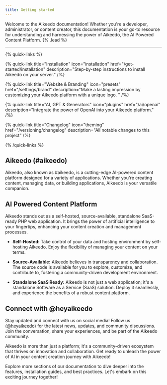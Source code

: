```yaml
---
title: Getting started
---
```


Welcome to the Aikeedo documentation! Whether you're a developer, administrator, or content creator, this documentation is your go-to resource for understanding and harnessing the power of Aikeedo, the AI Powered Content Platform. {% .lead %}

---

{% quick-links %}

{% quick-link title="Installation" icon="installation" href="/get-started/installation" description="Step-by-step instructions to install Aikeedo on your server." /%}

{% quick-link title="Website & Branding" icon="presets" href="/settings/brand" description="Make a lasting impression by customizing your Aikeedo platform with a unique logo. " /%}

{% quick-link title="AI, GPT & Generators" icon="plugins" href="/ai/openai" description="Integrate the power of OpenAI into your Aikeedo platform." /%}

{% quick-link title="Changelog" icon="theming" href="/versioning/changelog" description="All notable changes to this project" /%}

{% /quick-links %}

## Aikeedo (#aikeedo)

Aikeedo, also known as #aikeedo, is a cutting-edge AI-powered content platform designed for a variety of applications. Whether you're creating content, managing data, or building applications, Aikeedo is your versatile companion.

## AI Powered Content Platform

Aikeedo stands out as a self-hosted, source-available, standalone SaaS-ready PHP web application. It brings the power of artificial intelligence to your fingertips, enhancing your content creation and management processes.

- **Self-Hosted:** Take control of your data and hosting environment by self-hosting Aikeedo. Enjoy the flexibility of managing your content on your terms.

- **Source-Available:** Aikeedo believes in transparency and collaboration. The source code is available for you to explore, customize, and contribute to, fostering a community-driven development environment.

- **Standalone SaaS Ready:** Aikeedo is not just a web application; it's a standalone Software as a Service (SaaS) solution. Deploy it seamlessly, and experience the benefits of a robust content platform.

## Connect with @heyaikeedo

Stay updated and connect with us on social media! Follow us [(@heyaikeedo)](https://twitter.com/heyaikeedo) for the latest news, updates, and community discussions. Join the conversation, share your experiences, and be part of the Aikeedo community.

Aikeedo is more than just a platform; it's a community-driven ecosystem that thrives on innovation and collaboration. Get ready to unleash the power of AI in your content creation journey with Aikeedo!

Explore more sections of our documentation to dive deeper into the features, installation guides, and best practices. Let's embark on this exciting journey together!
